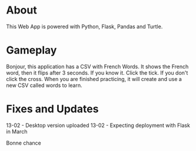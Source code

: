 # About
This Web App is powered with Python, Flask, Pandas and Turtle.

# Gameplay
Bonjour, this application has a CSV with French Words.
It shows the French word, then it flips after 3 seconds. If you know it. Click the tick. 
If you don't click the cross. When you are finished practicing, it will create and use a new CSV called words to learn.

# Fixes and Updates
13-02 - Desktop version uploaded
13-02 - Expecting deployment with Flask in March 

Bonne chance
